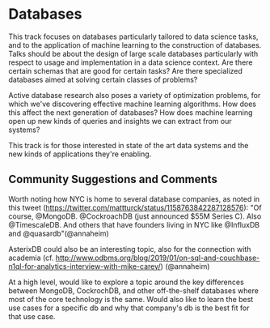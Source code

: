 # Databases

This track focuses on databases particularly tailored to data science
tasks, and to the application of machine learning to the construction
of databases. Talks should be about the design of large scale
databases particularly with respect to usage and implementation in a
data science context. Are there certain schemas that are good for
certain tasks? Are there specialized databases aimed at solving
certain classes of problems?

Active database research also poses a variety of optimization
problems, for which we've discovering effective machine learning
algorithms. How does this affect the next generation of databases? How
does machine learning open up new kinds of queries and insights we can
extract from our systems?

This track is for those interested in state of the art data systems
and the new kinds of applications they're enabling.

## Community Suggestions and Comments

Worth noting how NYC is home to several database companies, as noted in this tweet (https://twitter.com/mattturck/status/1158763842287128576): "Of course, @MongoDB. @CockroachDB (just announced $55M Series C). Also @TimescaleDB. And others that have founders living in NYC like @InfluxDB and @quasardb"(@annaheim)

AsterixDB could also be an interesting topic, also for the connection with academia (cf. http://www.odbms.org/blog/2019/01/on-sql-and-couchbase-n1ql-for-analytics-interview-with-mike-carey/) (@annaheim)

At a high level, would like to explore a topic around the key differences between MongoDB, CockrochDB, and other off-the-shelf databases where most of the core technology is the same. Would also like to learn the best use cases for a specific db and why that company's db is the best fit for that use case.
